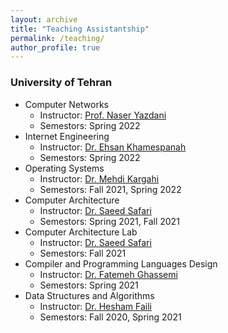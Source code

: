 ```yaml
---
layout: archive
title: "Teaching Assistantship"
permalink: /teaching/
author_profile: true
---
```


### University of Tehran

- Computer Networks
    - Instructor: [Prof. Naser Yazdani](https://ece.ut.ac.ir/en/~yazdani)
    - Semestors: Spring 2022
- Internet Engineering
    - Instructor: [Dr. Ehsan Khamespanah](https://profile.ut.ac.ir/en/~e.khamespanah)
    - Semestors: Spring 2022
- Operating Systems
    - Instructor: [Dr. Mehdi Kargahi](https://scholar.google.com/citations?user=oH19bK4AAAAJ&hl=en)
    - Semestors: Fall 2021, Spring 2022
- Computer Architecture
    - Instructor: [Dr. Saeed Safari](https://ece.ut.ac.ir/en/~saeed)
    - Semestors: Spring 2021, Fall 2021
- Computer Architecture Lab
    - Instructor: [Dr. Saeed Safari](https://ece.ut.ac.ir/en/~saeed)
    - Semestors: Fall 2021
- Compiler and Programming Languages Design
    - Instructor: [Dr. Fatemeh Ghassemi](http://www.fatemehghassemi.ir/)
    - Semestors: Spring 2021
- Data Structures and Algorithms
    - Instructor: [Dr. Hesham Faili](https://ece.ut.ac.ir/en/~hfaili)
    - Semestors: Fall 2020, Spring 2021